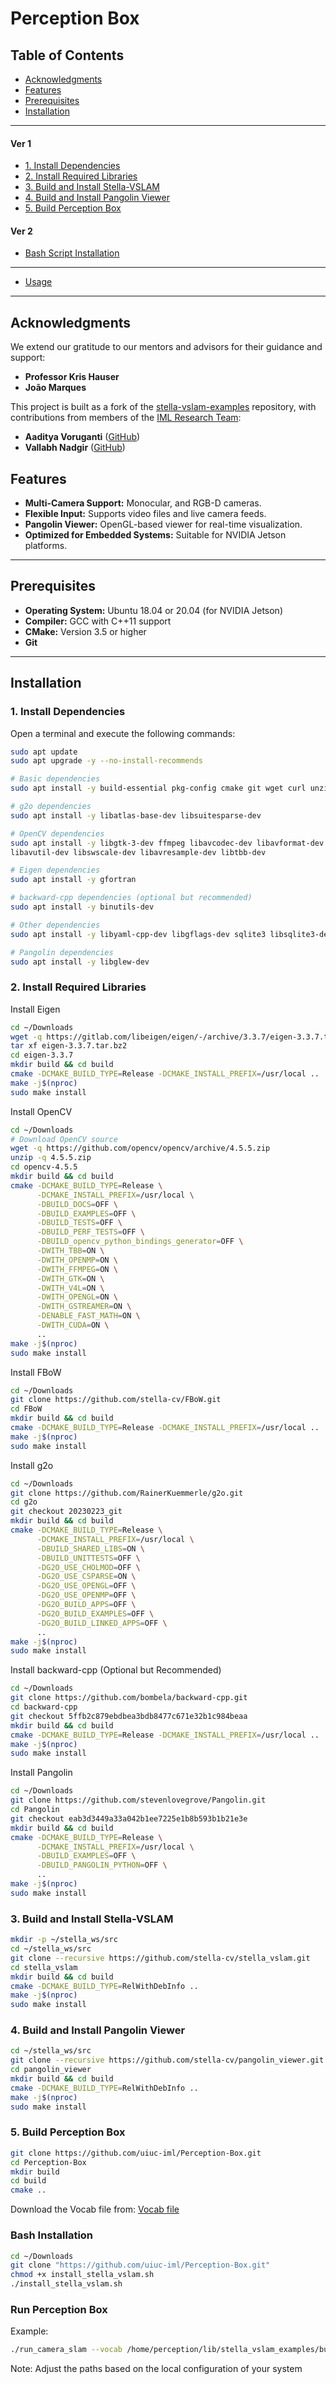 # Perception Box

## Table of Contents

- [Acknowledgments](#acknowledgments)
- [Features](#features)
- [Prerequisites](#prerequisites)
- [Installation](#installation)

---
#### Ver 1
  - [1. Install Dependencies](#1-install-dependencies)
  - [2. Install Required Libraries](#2-install-required-libraries)
  - [3. Build and Install Stella-VSLAM](#3-build-and-install-stella-vslam)
  - [4. Build and Install Pangolin Viewer](#4-build-and-install-pangolin-viewer)
  - [5. Build Perception Box](#5-Build-Perception-Box)
#### Ver 2
  - [Bash Script Installation](#Bash-Installation)
---

- [Usage](#Run-Perception-Box)


---

## Acknowledgments

We extend our gratitude to our mentors and advisors for their guidance and support:

- **Professor Kris Hauser**  
- **João Marques**

This project is built as a fork of the [stella-vslam-examples](https://github.com/stella-cv/stella_vslam_examples) repository, with contributions from members of the [IML Research Team](https://iml.lab.illinois.edu/):

- **Aaditya Voruganti** ([GitHub](https://github.com/aadityavoru))
- **Vallabh Nadgir** ([GitHub](https://github.com/vallabhv1))

## Features

- **Multi-Camera Support:** Monocular, and RGB-D cameras.
- **Flexible Input:** Supports video files and live camera feeds.
- **Pangolin Viewer:** OpenGL-based viewer for real-time visualization.
- **Optimized for Embedded Systems:** Suitable for NVIDIA Jetson platforms.

---

## Prerequisites

- **Operating System:** Ubuntu 18.04 or 20.04 (for NVIDIA Jetson)
- **Compiler:** GCC with C++11 support
- **CMake:** Version 3.5 or higher
- **Git**

---

## Installation

### 1. Install Dependencies

Open a terminal and execute the following commands:

```bash
sudo apt update
sudo apt upgrade -y --no-install-recommends

# Basic dependencies
sudo apt install -y build-essential pkg-config cmake git wget curl unzip

# g2o dependencies
sudo apt install -y libatlas-base-dev libsuitesparse-dev

# OpenCV dependencies
sudo apt install -y libgtk-3-dev ffmpeg libavcodec-dev libavformat-dev \
libavutil-dev libswscale-dev libavresample-dev libtbb-dev

# Eigen dependencies
sudo apt install -y gfortran

# backward-cpp dependencies (optional but recommended)
sudo apt install -y binutils-dev

# Other dependencies
sudo apt install -y libyaml-cpp-dev libgflags-dev sqlite3 libsqlite3-dev

# Pangolin dependencies
sudo apt install -y libglew-dev
```

### 2. Install Required Libraries
Install Eigen

```bash
cd ~/Downloads
wget -q https://gitlab.com/libeigen/eigen/-/archive/3.3.7/eigen-3.3.7.tar.bz2
tar xf eigen-3.3.7.tar.bz2
cd eigen-3.3.7
mkdir build && cd build
cmake -DCMAKE_BUILD_TYPE=Release -DCMAKE_INSTALL_PREFIX=/usr/local ..
make -j$(nproc)
sudo make install
```
Install OpenCV
```bash
cd ~/Downloads
# Download OpenCV source
wget -q https://github.com/opencv/opencv/archive/4.5.5.zip
unzip -q 4.5.5.zip
cd opencv-4.5.5
mkdir build && cd build
cmake -DCMAKE_BUILD_TYPE=Release \
      -DCMAKE_INSTALL_PREFIX=/usr/local \
      -DBUILD_DOCS=OFF \
      -DBUILD_EXAMPLES=OFF \
      -DBUILD_TESTS=OFF \
      -DBUILD_PERF_TESTS=OFF \
      -DBUILD_opencv_python_bindings_generator=OFF \
      -DWITH_TBB=ON \
      -DWITH_OPENMP=ON \
      -DWITH_FFMPEG=ON \
      -DWITH_GTK=ON \
      -DWITH_V4L=ON \
      -DWITH_OPENGL=ON \
      -DWITH_GSTREAMER=ON \
      -DENABLE_FAST_MATH=ON \
      -DWITH_CUDA=ON \
      ..
make -j$(nproc)
sudo make install
```
Install FBoW
```bash
cd ~/Downloads
git clone https://github.com/stella-cv/FBoW.git
cd FBoW
mkdir build && cd build
cmake -DCMAKE_BUILD_TYPE=Release -DCMAKE_INSTALL_PREFIX=/usr/local ..
make -j$(nproc)
sudo make install
```

Install g2o
```bash
cd ~/Downloads
git clone https://github.com/RainerKuemmerle/g2o.git
cd g2o
git checkout 20230223_git
mkdir build && cd build
cmake -DCMAKE_BUILD_TYPE=Release \
      -DCMAKE_INSTALL_PREFIX=/usr/local \
      -DBUILD_SHARED_LIBS=ON \
      -DBUILD_UNITTESTS=OFF \
      -DG2O_USE_CHOLMOD=OFF \
      -DG2O_USE_CSPARSE=ON \
      -DG2O_USE_OPENGL=OFF \
      -DG2O_USE_OPENMP=OFF \
      -DG2O_BUILD_APPS=OFF \
      -DG2O_BUILD_EXAMPLES=OFF \
      -DG2O_BUILD_LINKED_APPS=OFF \
      ..
make -j$(nproc)
sudo make install
```
Install backward-cpp (Optional but Recommended)
```bash
cd ~/Downloads
git clone https://github.com/bombela/backward-cpp.git
cd backward-cpp
git checkout 5ffb2c879ebdbea3bdb8477c671e32b1c984beaa
mkdir build && cd build
cmake -DCMAKE_BUILD_TYPE=Release -DCMAKE_INSTALL_PREFIX=/usr/local ..
make -j$(nproc)
sudo make install
```
Install Pangolin
```bash
cd ~/Downloads
git clone https://github.com/stevenlovegrove/Pangolin.git
cd Pangolin
git checkout eab3d3449a33a042b1ee7225e1b8b593b1b21e3e
mkdir build && cd build
cmake -DCMAKE_BUILD_TYPE=Release \
      -DCMAKE_INSTALL_PREFIX=/usr/local \
      -DBUILD_EXAMPLES=OFF \
      -DBUILD_PANGOLIN_PYTHON=OFF \
      ..
make -j$(nproc)
sudo make install
```
### 3. Build and Install Stella-VSLAM
```bash
mkdir -p ~/stella_ws/src
cd ~/stella_ws/src
git clone --recursive https://github.com/stella-cv/stella_vslam.git
cd stella_vslam
mkdir build && cd build
cmake -DCMAKE_BUILD_TYPE=RelWithDebInfo ..
make -j$(nproc)
sudo make install
```
### 4. Build and Install Pangolin Viewer
```bash
cd ~/stella_ws/src
git clone --recursive https://github.com/stella-cv/pangolin_viewer.git
cd pangolin_viewer
mkdir build && cd build
cmake -DCMAKE_BUILD_TYPE=RelWithDebInfo ..
make -j$(nproc)
sudo make install
```

### 5. Build Perception Box

```bash
git clone https://github.com/uiuc-iml/Perception-Box.git
cd Perception-Box
mkdir build
cd build
cmake ..
```
Download the Vocab file from: [Vocab file](https://drive.google.com/file/d/158_S22qdE8fUNCVYpWLcF2e-X8t7DLLH/view?usp=sharing)

### Bash Installation
```bash
cd ~/Downloads
git clone "https://github.com/uiuc-iml/Perception-Box.git"
chmod +x install_stella_vslam.sh
./install_stella_vslam.sh
```
### Run Perception Box
Example:
```bash
./run_camera_slam --vocab /home/perception/lib/stella_vslam_examples/build/orb_vocab.fbow --config /home/perception/lib/stella_vslam_examples/build/realsense.yaml --number 4 --viewer pangolin_viewer
```
Note: Adjust the paths based on the local configuration of your system





